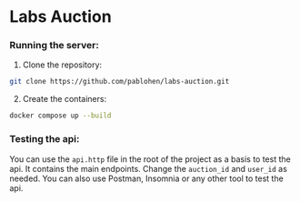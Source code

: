 # Labs Auction

### Running the server:

1. Clone the repository:

```zsh
git clone https://github.com/pablohen/labs-auction.git
```

2. Create the containers:

```zsh
docker compose up --build
```

### Testing the api:

You can use the `api.http` file in the root of the project as a basis to test the api. It contains the main endpoints. Change the `auction_id` and `user_id` as needed. You can also use Postman, Insomnia or any other tool to test the api.

